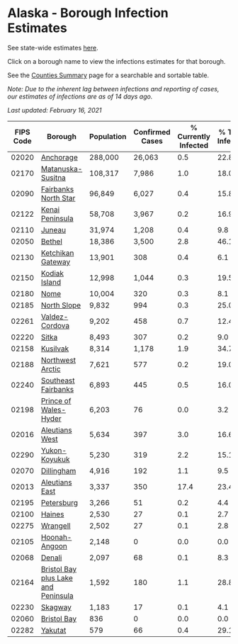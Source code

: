 # Alaska - Borough Infection Estimates

See state-wide estimates [here](/infections/us-ak).

Click on a borough name to view the infections estimates for that borough.

See the [Counties Summary](/infections/summary-counties) page for a searchable and sortable table.

*Note: Due to the inherent lag between infections and reporting of cases, our estimates of infections are as of 14 days ago.*

*Last updated: February 16, 2021*

|   FIPS Code |                                                                    Borough |   Population |   Confirmed Cases |   % Currently Infected |   % Total Infected |
|-------------|----------------------------------------------------------------------------|--------------|-------------------|------------------------|--------------------|
|       02020 |                                                     [Anchorage](anchorage) |      288,000 |            26,063 |                    0.5 |               22.8 |
|       02170 |                                     [Matanuska-Susitna](matanuska-susitna) |      108,317 |             7,986 |                    1.0 |               18.0 |
|       02090 |                               [Fairbanks North Star](fairbanks-north-star) |       96,849 |             6,027 |                    0.4 |               15.8 |
|       02122 |                                         [Kenai Peninsula](kenai-peninsula) |       58,708 |             3,967 |                    0.2 |               16.9 |
|       02110 |                                                           [Juneau](juneau) |       31,974 |             1,208 |                    0.4 |                9.8 |
|       02050 |                                                           [Bethel](bethel) |       18,386 |             3,500 |                    2.8 |               46.1 |
|       02130 |                                     [Ketchikan Gateway](ketchikan-gateway) |       13,901 |               308 |                    0.4 |                6.1 |
|       02150 |                                             [Kodiak Island](kodiak-island) |       12,998 |             1,044 |                    0.3 |               19.5 |
|       02180 |                                                               [Nome](nome) |       10,004 |               320 |                    0.3 |                8.1 |
|       02185 |                                                 [North Slope](north-slope) |        9,832 |               994 |                    0.3 |               25.0 |
|       02261 |                                           [Valdez-Cordova](valdez-cordova) |        9,202 |               458 |                    0.7 |               12.4 |
|       02220 |                                                             [Sitka](sitka) |        8,493 |               307 |                    0.2 |                9.0 |
|       02158 |                                                       [Kusilvak](kusilvak) |        8,314 |             1,178 |                    1.9 |               34.7 |
|       02188 |                                       [Northwest Arctic](northwest-arctic) |        7,621 |               577 |                    0.2 |               19.0 |
|       02240 |                                 [Southeast Fairbanks](southeast-fairbanks) |        6,893 |               445 |                    0.5 |               16.0 |
|       02198 |                             [Prince of Wales-Hyder](prince-of-wales-hyder) |        6,203 |                76 |                    0.0 |                3.2 |
|       02016 |                                           [Aleutians West](aleutians-west) |        5,634 |               397 |                    3.0 |               16.6 |
|       02290 |                                             [Yukon-Koyukuk](yukon-koyukuk) |        5,230 |               319 |                    2.2 |               15.1 |
|       02070 |                                                   [Dillingham](dillingham) |        4,916 |               192 |                    1.1 |                9.5 |
|       02013 |                                           [Aleutians East](aleutians-east) |        3,337 |               350 |                   17.4 |               23.4 |
|       02195 |                                                   [Petersburg](petersburg) |        3,266 |                51 |                    0.2 |                4.4 |
|       02100 |                                                           [Haines](haines) |        2,530 |                27 |                    0.1 |                2.7 |
|       02275 |                                                       [Wrangell](wrangell) |        2,502 |                27 |                    0.1 |                2.8 |
|       02105 |                                             [Hoonah-Angoon](hoonah-angoon) |        2,148 |                 0 |                    0.0 |                0.0 |
|       02068 |                                                           [Denali](denali) |        2,097 |                68 |                    0.1 |                8.3 |
|       02164 | [Bristol Bay plus Lake and Peninsula](bristol-bay-plus-lake-and-peninsula) |        1,592 |               180 |                    1.1 |               28.8 |
|       02230 |                                                         [Skagway](skagway) |        1,183 |                17 |                    0.1 |                4.1 |
|       02060 |                                                 [Bristol Bay](bristol-bay) |          836 |                 0 |                    0.0 |                0.0 |
|       02282 |                                                         [Yakutat](yakutat) |          579 |                66 |                    0.4 |               29.1 |